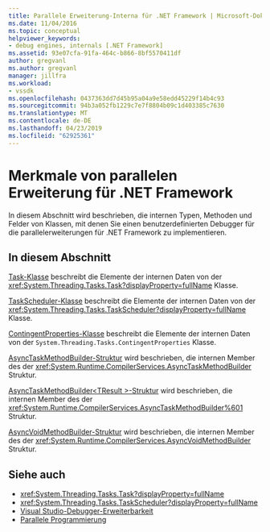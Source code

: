 ```yaml
---
title: Parallele Erweiterung-Interna für .NET Framework | Microsoft-Dokumentation
ms.date: 11/04/2016
ms.topic: conceptual
helpviewer_keywords:
- debug engines, internals [.NET Framework]
ms.assetid: 93e07cfa-91fa-464c-b866-8bf5570411df
author: gregvanl
ms.author: gregvanl
manager: jillfra
ms.workload:
- vssdk
ms.openlocfilehash: 0437363dd7d45b95a04a9e58edd45229f14b4c93
ms.sourcegitcommit: 94b3a052fb1229c7e7f8804b09c1d403385c7630
ms.translationtype: MT
ms.contentlocale: de-DE
ms.lasthandoff: 04/23/2019
ms.locfileid: "62925361"
---
```

# <a name="parallel-extension-internals-for-the-net-framework"></a>Merkmale von parallelen Erweiterung für .NET Framework
In diesem Abschnitt wird beschrieben, die internen Typen, Methoden und Felder von Klassen, mit denen Sie einen benutzerdefinierten Debugger für die parallelerweiterungen für .NET Framework zu implementieren.

## <a name="in-this-section"></a>In diesem Abschnitt
 [Task-Klasse](../../extensibility/debugger/task-class-internal-members.md) beschreibt die Elemente der internen Daten von der <xref:System.Threading.Tasks.Task?displayProperty=fullName> Klasse.

 [TaskScheduler-Klasse](../../extensibility/debugger/taskscheduler-class-internal-members.md) beschreibt die Elemente der internen Daten von der <xref:System.Threading.Tasks.TaskScheduler?displayProperty=fullName> Klasse.

 [ContingentProperties-Klasse](../../extensibility/debugger/contingentproperties-class-internal-members.md) beschreibt die Elemente der internen Daten von der `System.Threading.Tasks.ContingentProperties` Klasse.

 [AsyncTaskMethodBuilder-Struktur](../../extensibility/debugger/asynctaskmethodbuilder-structure-internal-members.md) wird beschrieben, die internen Member des der <xref:System.Runtime.CompilerServices.AsyncTaskMethodBuilder> Struktur.

 [AsyncTaskMethodBuilder\<TResult >-Struktur](../../extensibility/debugger/asynctaskmethodbuilder-tresult-structure-internal-members.md) wird beschrieben, die internen Member des der <xref:System.Runtime.CompilerServices.AsyncTaskMethodBuilder%601> Struktur.

 [AsyncVoidMethodBuilder-Struktur](../../extensibility/debugger/asyncvoidmethodbuilder-structure-internal-members.md) wird beschrieben, die internen Member des der <xref:System.Runtime.CompilerServices.AsyncVoidMethodBuilder> Struktur.

## <a name="see-also"></a>Siehe auch
- <xref:System.Threading.Tasks.Task?displayProperty=fullName>
- <xref:System.Threading.Tasks.TaskScheduler?displayProperty=fullName>
- [Visual Studio-Debugger-Erweiterbarkeit](../../extensibility/debugger/visual-studio-debugger-extensibility.md)
- [Parallele Programmierung](/dotnet/standard/parallel-programming/index)